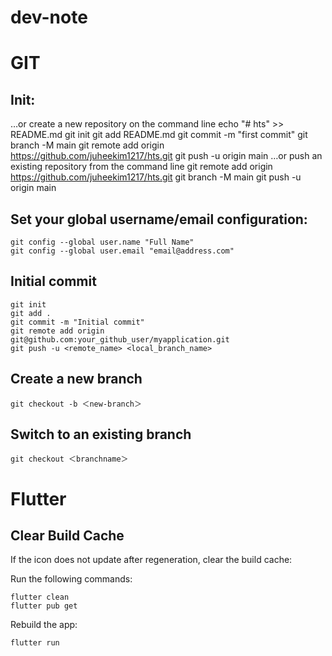 # dev-note

# GIT
## Init:
…or create a new repository on the command line
echo "# hts" >> README.md
git init
git add README.md
git commit -m "first commit"
git branch -M main
git remote add origin https://github.com/juheekim1217/hts.git
git push -u origin main
…or push an existing repository from the command line
git remote add origin https://github.com/juheekim1217/hts.git
git branch -M main
git push -u origin main

## Set your global username/email configuration:
```GIT
git config --global user.name "Full Name"
git config --global user.email "email@address.com"
```

## Initial commit
```GIT
git init
git add .
git commit -m "Initial commit"
git remote add origin git@github.com:your_github_user/myapplication.git
git push -u <remote_name> <local_branch_name>
```

## Create a new branch
```GIT
git checkout -b ＜new-branch＞
```

## Switch to an existing branch
```GIT
git checkout ＜branchname＞
```

# Flutter
## Clear Build Cache
If the icon does not update after regeneration, clear the build cache:

Run the following commands:
```
flutter clean
flutter pub get
```

Rebuild the app:
```
flutter run
```
